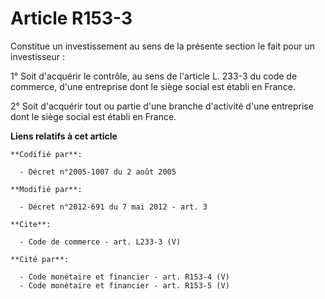 # Article R153-3

Constitue un investissement au sens de la présente section le fait pour un investisseur : 

1° Soit d'acquérir le contrôle, au sens de l'article L. 233-3 du code de commerce, d'une entreprise dont le siège social est
établi en France. 

2° Soit d'acquérir tout ou partie d'une branche d'activité d'une entreprise dont le siège social est établi en France.

**Liens relatifs à cet article**

	**Codifié par**:

	  - Décret n°2005-1007 du 2 août 2005

	**Modifié par**:

	  - Décret n°2012-691 du 7 mai 2012 - art. 3

	**Cite**:

	  - Code de commerce - art. L233-3 (V)

	**Cité par**:

	  - Code monétaire et financier - art. R153-4 (V)
	  - Code monétaire et financier - art. R153-5 (V)
